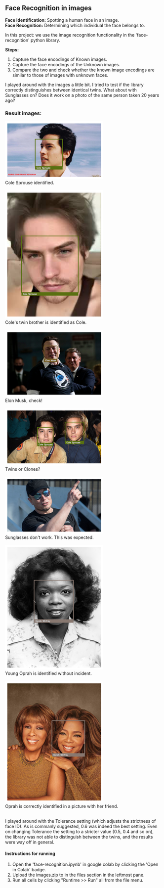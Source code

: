 ## Face Recognition in images

**Face Identification:** Spotting a human face in an image. <br>
**Face Recognition:** Determining which individual the face belongs to. 

In this project: we use the image recognition functionality in the 'face-recognition' python library.

**Steps:** <br>
1) Capture the face encodings of Known images. <br>
2) Capture the face encodings of the Unknown images. <br>
3) Compare the two and check whether the known image encodings are similar to those of images with unknown faces.

I played around with the images a little bit. I tried to test if the library correctly distinguishes between identical twins. What about with Sunglasses on? 
Does it work on a photo of the same person taken 20 years ago?

### Result images:

![Result7](result_images/Result_7.png) <br>Cole Sprouse identified.<br><br>
![Result4](result_images/Result_4.png) <br>Cole's twin brother is identified as Cole. <br><br>
![Result5](result_images/Result_5.png) <br>Elon Musk, check!<br><br>
![Result6](result_images/Result_6.png) <br>Twins or Clones?<br><br>
![Result1](result_images/Result_1.png) <br>Sunglasses don't work. This was expected.<br><br>
![Result2](result_images/Result_2.png) <br>Young Oprah is identified without incident.<br><br>
![Result3](result_images/Result_3.png) <br>Oprah is correctly identified in a picture with her friend.<br><br>

I played around with the Tolerance setting (which adjusts the strictness of face ID).
As is commanly suggested, 0.6 was indeed the best setting. Even on changing Tolerance the setting to a stricter value (0.5, 0.4 and so on), the library was not able to distinguish between the twins, and the results were way off in general. 



#### Instructions for running
1) Open the 'face-recognition.ipynb' in google colab by clicking the 'Open in Colab' badge.
1) Upload the images.zip to in the files section in the leftmost pane.
2) Run all cells by clicking "Runtime >> Run" all from the file menu.
